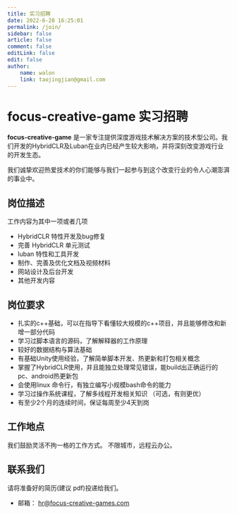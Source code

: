 ```yaml
---
title: 实习招聘
date: 2022-6-28 16:25:01
permalink: /join/
sidebar: false
article: false
comment: false
editLink: false
edit: false
author:
    name: walon
    link: taojingjian@gmail.com
---
```


# focus-creative-game 实习招聘

**focus-creative-game** 是一家专注提供深度游戏技术解决方案的技术型公司。我们开发的HybridCLR及Luban在业内已经产生较大影响，并将深刻改变游戏行业的开发生态。

我们诚挚欢迎热爱技术的你们能够与我们一起参与到这个改变行业的令人心潮澎湃的事业中。

## 岗位描述

工作内容为其中一项或者几项

- HybridCLR 特性开发及bug修复
- 完善 HybridCLR 单元测试
- luban 特性和工具开发
- 制作、完善及优化文档及视频材料
- 网站设计及后台开发
- 其他开发内容

## 岗位要求

- 扎实的c++基础，可以在指导下看懂较大规模的c++项目，并且能够修改和新增一部分代码
- 学习过脚本语言的源码，了解解释器的工作原理
- 较好的数据结构与算法基础
- 有基础Unity使用经验，了解简单脚本开发、热更新和打包相关概念
- 掌握了HybridCLR使用，并且能独立处理常见错误，能build出正确运行的pc、android热更新包
- 会使用linux 命令行，有独立编写小规模bash命令的能力
- 学习过操作系统课程，了解多线程开发相关知识 （可选，有则更优）
- 有至少2个月的连续时间，保证每周至少4天到岗

## 工作地点

我们鼓励灵活不拘一格的工作方式。 不限城市，远程云办公。

## 联系我们

请将准备好的简历(建议 pdf)投递给我们。

- 邮箱： hr@focus-creative-games.com

